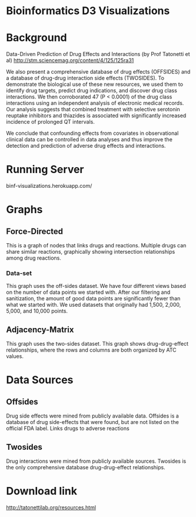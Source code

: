 # Bioinformatics D3 Visualizations

# Background
Data-Driven Prediction of Drug Effects and Interactions (by Prof Tatonetti et al)
http://stm.sciencemag.org/content/4/125/125ra31

We also present a comprehensive database of drug effects (OFFSIDES) and a database of drug-drug interaction side effects (TWOSIDES). To demonstrate the biological use of these new resources, we used them to identify drug targets, predict drug indications, and discover drug class interactions. We then corroborated 47 (P < 0.0001) of the drug class interactions using an independent analysis of electronic medical records. Our analysis suggests that combined treatment with selective serotonin reuptake inhibitors and thiazides is associated with significantly increased incidence of prolonged QT intervals. 

We conclude that confounding effects from covariates in observational clinical data can be controlled in data analyses and thus improve the detection and prediction of adverse drug effects and interactions.

# Running Server
binf-visualizations.herokuapp.com/

# Graphs

## Force-Directed
This is a graph of nodes that links drugs and reactions.  Multiple drugs can share similar reactions, graphically showing intersection relationships among drug reactions.

### Data-set
This graph uses the off-sides dataset.  We have four different views based on the number of data points we started with.  After our filtering and sanitization, the amount of good data points are significantly fewer than what we started with.  We used datasets that originally had 1,500, 2,000, 5,000, and 10,000 points.

## Adjacency-Matrix
This graph uses the two-sides dataset.  This graph shows drug-drug-effect relationships, where the rows and columns are both organized by ATC values.  

# Data Sources

## Offsides
Drug side effects were mined from publicly available data. Offsides is a database of drug side-effects that were found, but are not listed on the official FDA label.
Links drugs to adverse reactions

## Twosides
Drug interactions were mined from publicly available sources. Twosides is the only comprehensive database drug-drug-effect relationships.

# Download link
http://tatonettilab.org/resources.html
